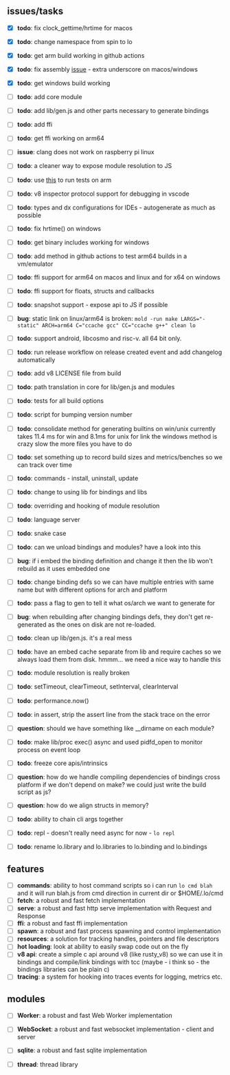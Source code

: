 ## issues/tasks

- [x] **todo**:  fix clock_gettime/hrtime for macos
- [x] **todo**:  change namespace from spin to lo
- [x] **todo**:  get arm build working in github actions
- [x] **todo**:  fix assembly [issue](https://stackoverflow.com/questions/1034852/adding-leading-underscores-to-assembly-symbols-with-gcc-on-win32) - extra underscore on macos/windows
- [x] **todo**:  get windows build working
- [ ] **todo**:  add core module
- [ ] **todo**:  add lib/gen.js and other parts necessary to generate bindings
- [ ] **todo**:  add ffi
- [ ] **todo**:  get ffi working on arm64
- [ ] **issue**: clang does not work on raspberry pi linux
- [ ] **todo**:  a cleaner way to expose module resolution to JS
- [ ] **todo**:  use [this](https://github.com/marketplace/actions/run-on-architecture) to run tests on arm
- [ ] **todo**:  v8 inspector protocol support for debugging in vscode
- [ ] **todo**:  types and dx configurations for IDEs - autogenerate as much as possible
- [ ] **todo**:  fix hrtime() on windows
- [ ] **todo**:  get binary includes working for windows
- [ ] **todo**:  add method in github actions to test arm64 builds in a vm/emulator
- [ ] **todo**:  ffi support for arm64 on macos and linux and for x64 on windows
- [ ] **todo**:  ffi support for floats, structs and callbacks
- [ ] **todo**:  snapshot support - expose api to JS if possible
- [ ] **bug**:   static link on linux/arm64 is broken: ```mold -run make LARGS="-static" ARCH=arm64 C="ccache gcc" CC="ccache g++" clean lo```
- [ ] **todo**:  support android, libcosmo and risc-v. all 64 bit only.
- [ ] **todo**:  run release workflow on release created event and add changelog automatically
- [ ] **todo**:  add v8 LICENSE file from build
- [ ] **todo**:  path translation in core for lib/gen.js and modules
- [ ] **todo**:  tests for all build options
- [ ] **todo**:  script for bumping version number
- [ ] **todo**:  consolidate method for generating builtins on win/unix currently takes 11.4 ms for win and 8.1ms for unix for link the windows method is crazy slow the more files you have to do
- [ ] **todo**:  set something up to record build sizes and metrics/benches so we can track over time
- [ ] **todo**:  commands - install, uninstall, update
- [ ] **todo**:  change to using lib for bindings and libs
- [ ] **todo**:  overriding and hooking of module resolution
- [ ] **todo**:  language server
- [ ] **todo**:  snake case
- [ ] **todo**:  can we unload bindings and modules? have a look into this
- [ ] **bug**:   if i embed the binding definition and change it then the lib won't rebuild as it uses embedded one
- [ ] **todo**:  change binding defs so we can have multiple entries with same name but with different options for arch and platform
- [ ] **todo**:  pass a flag to gen to tell it what os/arch we want to generate for
- [ ] **bug**:   when rebuilding after changing bindings defs, they don't get re-generated as the ones on disk are not re-loaded.
- [ ] **todo**:  clean up lib/gen.js. it's a real mess
- [ ] **todo**:  have an embed cache separate from lib and require caches so we always load them from disk. hmmm... we need a nice way to handle this
- [ ] **todo**:  module resolution is really broken
- [ ] **todo**:  setTimeout, clearTimeout, setInterval, clearInterval
- [ ] **todo**:  performance.now()
- [ ] **todo**:  in assert, strip the assert line from the stack trace on the error
- [ ] **question**: should we have something like __dirname on each module?
- [ ] **todo**:  make lib/proc exec() async and used pidfd_open to monitor process on event loop
- [ ] **todo**:  freeze core apis/intrinsics
- [ ] **question**: how do we handle compiling dependencies of bindings cross platform if we don't depend on make?
                    we could just write the build script as js?
- [ ] **question**: how do we align structs in memory?
- [ ] **todo**:  ability to chain cli args together
- [ ] **todo**:  repl - doesn't really need async for now - ```lo repl```
- [ ] **todo**:  rename lo.library and lo.libraries to lo.binding and lo.bindings


## features

- [ ] **commands**: ability to host command scripts so i can run ```lo cmd blah``` and it will run blah.js from cmd direction in current dir or $HOME/.lo/cmd
- [ ] **fetch**: a robust and fast fetch implementation
- [ ] **serve**: a robust and fast http serve implementation with Request and Response
- [ ] **ffi**: a robust and fast ffi implementation
- [ ] **spawn**: a robust and fast process spawning and control implementation
- [ ] **resources**: a solution for tracking handles, pointers and file descriptors
- [ ] **hot loading**: look at ability to easily swap code out on the fly
- [ ] **v8 api**: create a simple c api around v8 (like rusty_v8) so we can use it in bindings and compile/link bindings with tcc (maybe - i think so - the bindings libraries can be plain c)
- [ ] **tracing**: a system for hooking into traces events for logging, metrics etc.

## modules

- [ ] **Worker**: a robust and fast Web Worker implementation
- [ ] **WebSocket**: a robust and fast websocket implementation - client and server
- [ ] **sqlite**: a robust and fast sqlite implementation
- [ ] **thread**: thread library


